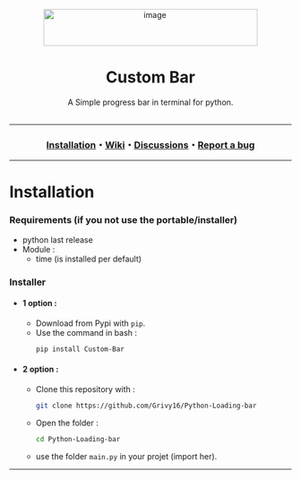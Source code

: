 <p align="center"><img width="382" height="66" alt="image" src="https://github.com/user-attachments/assets/4203ff86-c156-422d-9f8f-8cb79bb46893" /></p>
<h1 align="center">Custom Bar</h1>
<p align="center">
  A Simple progress bar in terminal for python.
  <br><br>
</p>


***

<h3 align="center">
<a href="https://github.com/Grivy16/Python-Loading-bar#Installation">Installation</a>・<a href="https://github.com/Grivy16/Python-Loading-bar/wiki">Wiki</a>・<a href="https://github.com/Grivy16/Python-Loading-bar/discussions">Discussions</a>・<a href="https://github.com/Grivy16/Python-Loading-bar/issues">Report a bug</a>
</h3>

***


# Installation

### Requirements (if you not use the portable/installer)
- python last release
- Module :
  - time (is installed per default)
    
### Installer
- #### 1 option :
  - Download from Pypi with `pip`.
  - Use the command in bash :
    ```bash
    pip install Custom-Bar

- #### 2 option :
  - Clone this repository with :
    ```bash
    git clone https://github.com/Grivy16/Python-Loading-bar
  - Open the folder :
    ```bash
    cd Python-Loading-bar
  - use the folder `main.py` in your projet (import her).

***

